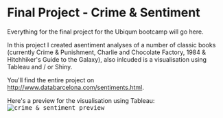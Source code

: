 # Final Project - Crime & Sentiment

Everything for the final project for the Ubiqum bootcamp will go here.

In this project I created asentiment analyses of a number of classic books (currently Crime & Punishment, Charlie and Chocolate Factory, 1984 & Hitchhiker's Guide to the Galaxy), also inlcuded is a visualisation using Tableau and / or Shiny.

You'll find the entire project on http://www.databarcelona.com/sentiments.html.

Here's a preview for the visualisation using Tableau:
<kbd>
![crime & sentiment preview](https://github.com/jorgschonau/finalproject/blob/master/images/preview_crimesentiment.png)
 </kbd>
